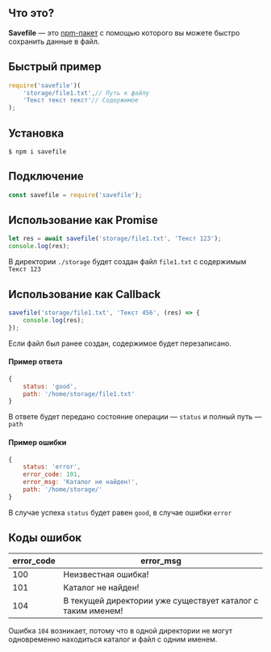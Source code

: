 ## Что это?

**Savefile** — это [npm-пакет](https://www.npmjs.com/package/savefile)
с помощью которого вы можете быстро сохранить данные в файл.

## Быстрый пример

```js
require('savefile')(
    'storage/file1.txt',// Путь к файлу
    'Текст текст текст'// Содержимое
);
```

## Установка

```
$ npm i savefile
```

## Подключение

```js
const savefile = require('savefile');
```

## Использование как Promise

```js
let res = await savefile('storage/file1.txt', 'Текст 123');
console.log(res);
```

В директории `./storage` будет создан файл `file1.txt` с содержимым `Текст 123`

## Использование как Callback

```js
savefile('storage/file1.txt', 'Текст 456', (res) => {
    console.log(res);
});
```

Если файл был ранее создан, содержимое будет перезаписано.

#### Пример ответа

```js
{
    status: 'good',
    path: '/home/storage/file1.txt'
}
```

В ответе будет передано состояние операции — `status` и полный путь — `path`

#### Пример ошибки

```js
{
    status: 'error',
    error_code: 101,
    error_msg: 'Каталог не найден!',
    path: '/home/storage/'
}
```

В случае успеха `status` будет равен `good`, в случае ошибки `error`

## Коды ошибок

| error_code | error_msg                                                    |
| ---------- | ------------------------------------------------------------ |
| 100        | Неизвестная ошибка!                                          |
| 101        | Каталог не найден!                                           |
| 104        | В текущей директории уже существует каталог с таким именем!  |

Ошибка `104` возникает,
потому что в одной директории не могут одновременно находиться каталог и файл с одним именем.